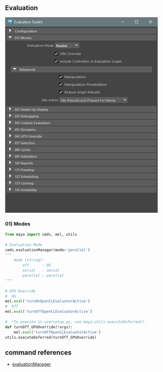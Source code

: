 ## Evaluation

![Evaluation](./images/Evaluation.png)

### 01) Modes
```python
from maya import cmds, mel, utils

# Evaluation Mode
cmds.evaluationManager(mode='parallel')
""" 
    mode (string):
        off      : DG
        serial   : serial
        parallel : parallel
"""

# GPU Override
#  On
mel.eval('turnOnOpenCLEvaluatorActive')
#  Off
mel.eval('turnOffOpenCLEvaluatorActive')

#  *To execute in usersetup.py, use maya.utils.executeDeferred().
def turnOff_GPUOverride(*args):
    mel.eval('turnOffOpenCLEvaluatorActive')
utils.executeDeferred(turnOff_GPUOverride)
```

## command references
* [evaluationManager](https://help.autodesk.com/cloudhelp/2023/ENU/Maya-Tech-Docs/CommandsPython/evaluationManager.html)